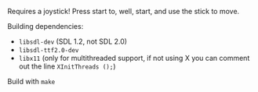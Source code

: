Requires a joystick! Press start to, well, start, and use the stick to move.

Building dependencies:
 - `libsdl-dev` (SDL 1.2, not SDL 2.0)
 - `libsdl-ttf2.0-dev`
 - `libx11` (only for multithreaded support, if not using X you can comment out the line `XInitThreads ();`)

Build with `make`
